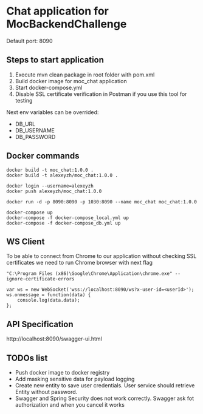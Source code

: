 # Chat application for MocBackendChallenge

Default port: 8090

## Steps to start application
1. Execute mvn clean package in root folder with pom.xml
2. Build docker image for moc_chat application
3. Start docker-compose.yml
4. Disable SSL certificate verification in Postman if you use this tool for testing

Next env variables can be overrided:
* DB_URL
* DB_USERNAME
* DB_PASSWORD


## Docker commands

```
docker build -t moc_chat:1.0.0 .
docker build -t alexeyzh/moc_chat:1.0.0 .

docker login --username=alexeyzh
docker push alexeyzh/moc_chat:1.0.0

docker run -d -p 8090:8090 -p 1030:8090 --name moc_chat moc_chat:1.0.0

docker-compose up
docker-compose -f docker-compose_local.yml up
docker-compose -f docker-compose_db.yml up
```

## WS Client
To be able to connect from Chrome to our application without checking SSL certificates
we need to run Chrome browser with next flag
```
"C:\Program Files (x86)\Google\Chrome\Application\chrome.exe" --ignore-certificate-errors
```

```
var ws = new WebSocket('wss://localhost:8090/ws?x-user-id=<userId>');
ws.onmessage = function(data) {
    console.log(data.data);
};
```

## API Specification

http://localhost:8090/swagger-ui.html

## TODOs list
* Push docker image to docker registry
* Add masking sensitive data for payload logging
* Create new entity to save user credentials. User service should retrieve Entity without password.
* Swagger and Spring Security does not work correctly. Swagger ask fot authorization and when you cancel it works
